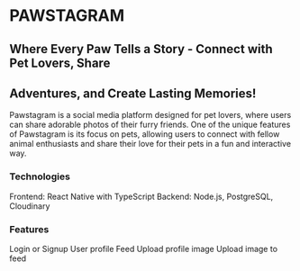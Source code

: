 # PAWSTAGRAM

## Where Every Paw Tells a Story - Connect with Pet Lovers, Share

## Adventures, and Create Lasting Memories!

Pawstagram is a social media platform designed for pet lovers, where users can share adorable photos of their furry friends. One of the unique features of Pawstagram is its focus on pets, allowing users to connect with fellow animal enthusiasts and share their love for their pets in a fun and interactive way.

### Technologies

Frontend: React Native with TypeScript
Backend: Node.js, PostgreSQL, Cloudinary

### Features

Login or Signup
User profile
Feed
Upload profile image
Upload image to feed
